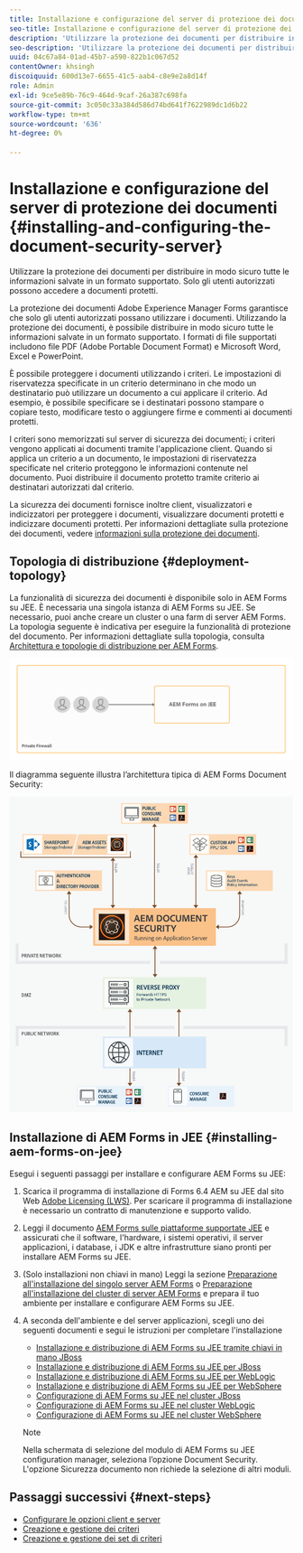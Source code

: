```yaml
---
title: Installazione e configurazione del server di protezione dei documenti
seo-title: Installazione e configurazione del server di protezione dei documenti
description: 'Utilizzare la protezione dei documenti per distribuire in modo sicuro tutte le informazioni salvate in un formato supportato. Solo gli utenti autorizzati possono accedere a documenti protetti. '
seo-description: 'Utilizzare la protezione dei documenti per distribuire in modo sicuro tutte le informazioni salvate in un formato supportato. Solo gli utenti autorizzati possono accedere a documenti protetti. '
uuid: 04c67a84-01ad-45b7-a590-822b1c067d52
contentOwner: khsingh
discoiquuid: 600d13e7-6655-41c5-aab4-c8e9e2a8d14f
role: Admin
exl-id: 9ce5e89b-76c9-464d-9caf-26a387c698fa
source-git-commit: 3c050c33a384d586d74bd641f7622989dc1d6b22
workflow-type: tm+mt
source-wordcount: '636'
ht-degree: 0%

---
```


# Installazione e configurazione del server di protezione dei documenti {#installing-and-configuring-the-document-security-server}

Utilizzare la protezione dei documenti per distribuire in modo sicuro tutte le informazioni salvate in un formato supportato. Solo gli utenti autorizzati possono accedere a documenti protetti.

La protezione dei documenti Adobe Experience Manager Forms garantisce che solo gli utenti autorizzati possano utilizzare i documenti. Utilizzando la protezione dei documenti, è possibile distribuire in modo sicuro tutte le informazioni salvate in un formato supportato. I formati di file supportati includono file PDF (Adobe Portable Document Format) e Microsoft Word, Excel e PowerPoint.

È possibile proteggere i documenti utilizzando i criteri. Le impostazioni di riservatezza specificate in un criterio determinano in che modo un destinatario può utilizzare un documento a cui applicare il criterio. Ad esempio, è possibile specificare se i destinatari possono stampare o copiare testo, modificare testo o aggiungere firme e commenti ai documenti protetti.

I criteri sono memorizzati sul server di sicurezza dei documenti; i criteri vengono applicati ai documenti tramite l&#39;applicazione client. Quando si applica un criterio a un documento, le impostazioni di riservatezza specificate nel criterio proteggono le informazioni contenute nel documento. Puoi distribuire il documento protetto tramite criterio ai destinatari autorizzati dal criterio.

La sicurezza dei documenti fornisce inoltre client, visualizzatori e indicizzatori per proteggere i documenti, visualizzare documenti protetti e indicizzare documenti protetti. Per informazioni dettagliate sulla protezione dei documenti, vedere [informazioni sulla protezione dei documenti](/help/forms/using/admin-help/document-security.md).

## Topologia di distribuzione  {#deployment-topology}

La funzionalità di sicurezza dei documenti è disponibile solo in AEM Forms su JEE. È necessaria una singola istanza di AEM Forms su JEE. Se necessario, puoi anche creare un cluster o una farm di server AEM Forms. La topologia seguente è indicativa per eseguire la funzionalità di protezione del documento. Per informazioni dettagliate sulla topologia, consulta [Architettura e topologie di distribuzione per AEM Forms](aem-forms-architecture-deployment.md).

<!--fix above link-->

![](do-not-localize/document-security-server_topology.png)

Il diagramma seguente illustra l’architettura tipica di AEM Forms Document Security:

![](do-not-localize/document-security-typical-environment.png)

## Installazione di AEM Forms in JEE {#installing-aem-forms-on-jee}

Esegui i seguenti passaggi per installare e configurare AEM Forms su JEE:

1. Scarica il programma di installazione di Forms 6.4 AEM su JEE dal sito Web [Adobe Licensing (LWS)](https://licensing.adobe.com/). Per scaricare il programma di installazione è necessario un contratto di manutenzione e supporto valido.
1. Leggi il documento [AEM Forms sulle piattaforme supportate JEE](/help/forms/using/aem-forms-jee-supported-platforms.md) e assicurati che il software, l&#39;hardware, i sistemi operativi, il server applicazioni, i database, i JDK e altre infrastrutture siano pronti per installare AEM Forms su JEE.
1. (Solo installazioni non chiavi in mano) Leggi la sezione [Preparazione all&#39;installazione del singolo server AEM Forms](https://www.adobe.com/go/learn_aemforms_prepareInstallsingle_64) o [Preparazione all&#39;installazione del cluster di server AEM Forms](https://www.adobe.com/go/learn_aemforms_prepareInstallcluster_64) e prepara il tuo ambiente per installare e configurare AEM Forms su JEE.
1. A seconda dell&#39;ambiente e del server applicazioni, scegli uno dei seguenti documenti e segui le istruzioni per completare l&#39;installazione

   * [Installazione e distribuzione di AEM Forms su JEE tramite chiavi in mano JBoss](https://www.adobe.com/go/learn_aemforms_installTurnkey_64)
   * [Installazione e distribuzione di AEM Forms su JEE per JBoss](https://www.adobe.com/go/learn_aemforms_installJBoss_64)
   * [Installazione e distribuzione di AEM Forms su JEE per WebLogic](https://www.adobe.com/go/learn_aemforms_installWebLogic_64)
   * [Installazione e distribuzione di AEM Forms su JEE per WebSphere](https://www.adobe.com/go/learn_aemforms_installWebSphere_64)
   * [Configurazione di AEM Forms su JEE nel cluster JBoss](https://www.adobe.com/go/learn_aemforms_clusterJBoss_64)
   * [Configurazione di AEM Forms su JEE nel cluster WebLogic](https://www.adobe.com/go/learn_aemforms_clusterWebLogic_64)
   * [Configurazione di AEM Forms su JEE nel cluster WebSphere](https://www.adobe.com/go/learn_aemforms_clusterWebSphere_64)

   >[!NOTE]
   >
   >Nella schermata di selezione del modulo di AEM Forms su JEE configuration manager, seleziona l’opzione Document Security. L&#39;opzione Sicurezza documento non richiede la selezione di altri moduli.

## Passaggi successivi {#next-steps}

* [Configurare le opzioni client e server](/help/forms/using/admin-help/configuring-client-server-options.md)
* [Creazione e gestione dei criteri](/help/forms/using/admin-help/creating-policies.md)
* [Creazione e gestione dei set di criteri](/help/forms/using/admin-help/creating-policy-sets.md)
